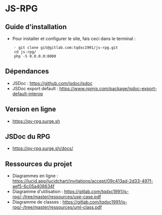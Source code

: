 # JS-RPG

## Guide d'installation
* Pour installer et configurer le site, fais ceci dans le terminal :
```
    · git clone git@gitlab.com:tqdxc1991/js-rpg.git
    cd js-rpg/
    php -S 0.0.0.0:8000
```
## Dépendances
* JSDoc : https://github.com/jsdoc/jsdoc
* JSDoc export default : https://www.npmjs.com/package/jsdoc-export-default-interop

## Version en ligne
* https://qy-rpg.surge.sh

## JSDoc du RPG
* https://qy-rpg.surge.sh/docs/

## Ressources du projet
* Diagrammes en ligne : https://lucid.app/lucidchart/invitations/accept/09c413ad-2d33-497f-aef5-6c05a408634f
* Diagramme d'utilisation : https://gitlab.com/tqdxc1991/js-rpg/-/tree/master/ressources/use-case.pdf
* Diagramme de classes : https://gitlab.com/tqdxc1991/js-rpg/-/tree/master/ressources/uml-class.pdf
